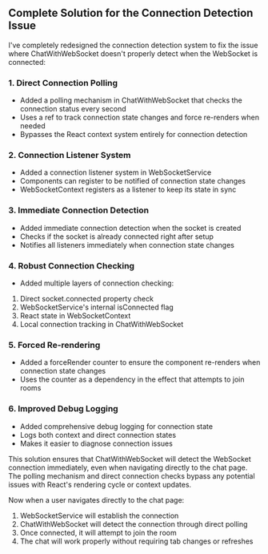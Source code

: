 ## Complete Solution for the Connection Detection Issue

I've completely redesigned the connection detection system to fix the issue where ChatWithWebSocket doesn't properly detect when the WebSocket is connected:

### 1. **Direct Connection Polling**

- Added a polling mechanism in ChatWithWebSocket that checks the connection status every second
- Uses a ref to track connection state changes and force re-renders when needed
- Bypasses the React context system entirely for connection detection


### 2. **Connection Listener System**

- Added a connection listener system in WebSocketService
- Components can register to be notified of connection state changes
- WebSocketContext registers as a listener to keep its state in sync


### 3. **Immediate Connection Detection**

- Added immediate connection detection when the socket is created
- Checks if the socket is already connected right after setup
- Notifies all listeners immediately when connection state changes


### 4. **Robust Connection Checking**

- Added multiple layers of connection checking:

1. Direct socket.connected property check
2. WebSocketService's internal isConnected flag
3. React state in WebSocketContext
4. Local connection tracking in ChatWithWebSocket





### 5. **Forced Re-rendering**

- Added a forceRender counter to ensure the component re-renders when connection state changes
- Uses the counter as a dependency in the effect that attempts to join rooms


### 6. **Improved Debug Logging**

- Added comprehensive debug logging for connection state
- Logs both context and direct connection states
- Makes it easier to diagnose connection issues


This solution ensures that ChatWithWebSocket will detect the WebSocket connection immediately, even when navigating directly to the chat page. The polling mechanism and direct connection checks bypass any potential issues with React's rendering cycle or context updates.

Now when a user navigates directly to the chat page:

1. WebSocketService will establish the connection
2. ChatWithWebSocket will detect the connection through direct polling
3. Once connected, it will attempt to join the room
4. The chat will work properly without requiring tab changes or refreshes